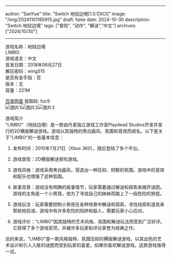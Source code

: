 
---
author: "SanYue"
title: "Switch 地狱边境[1.0.1|XCI]"
image: "/img/20241101165915.jpg"
draft: false
date: 2024-10-30
description: "Switch 地狱边境"
tags: ["冒险", "动作", "解谜","中文"]
archives: ["2024/10/30"]

---

游戏名称：地狱边境   
LIMBO    
游戏语言：中文  
首发日期：2018年06月27日  
解压密码：wing515  
是否有金手指：否  
版本：无   
容量：221M

[百度网盘](https://pan.baidu.com/s/16c8eyqsNDOh_rSHeGhR69w) 提取码: fuc9  
![图片1](/img/8ede15.jpg)![图片2](/img/438fdc63.jpg)![图片3](/img/3abb93f.jpg)  

游戏简介  
"LIMBO"（地狱边境）是一款由丹麦独立游戏工作室Playdead Studios开发并发行的2D横版解谜游戏。游戏以其独特的黑白画风、氛围和音效而闻名。以下是关于"LIMBO"的一些基本信息：

1. 发布时间：2010年7月21日（Xbox 360），随后登陆了多个平台。

2. 游戏类型：2D横版解谜冒险游戏。

3. 游戏风格：游戏采用黑白画风，营造出一种压抑、阴郁的氛围。游戏中的音效和配乐也增强了这种氛围。

4. 故事背景：游戏没有明确的故事情节，玩家需要通过解谜和探索来揭开谜团。游戏的主角是一个小男孩，他为了寻找自己的妹妹而踏上了一段危险的旅程。

5. 游戏玩法：玩家需要控制小男孩在各种场景中解谜和探索，寻找线索和道具来帮助他前进。游戏中有许多危险的陷阱和敌人，需要玩家小心应对。

6. 游戏评价："LIMBO"因其独特的艺术风格、氛围和解谜玩法而受到广泛好评。它获得了多个游戏奖项，并被许多玩家和评论家誉为经典之作。

总的来说，"LIMBO"是一款风格独特、氛围压抑的横版解谜游戏，以其出色的艺术设计和引人入胜的谜题而受到玩家的喜爱。如果你喜欢解谜游戏，这款游戏值得一试。
